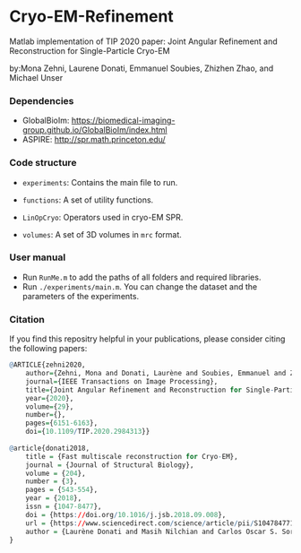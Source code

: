 # Cryo-EM-Refinement
Matlab implementation of TIP 2020 paper: Joint Angular Refinement and Reconstruction for Single-Particle Cryo-EM

by:Mona Zehni, Laurene Donati, Emmanuel Soubies, Zhizhen Zhao, and Michael Unser

### Dependencies
- GlobalBioIm: 
https://biomedical-imaging-group.github.io/GlobalBioIm/index.html
- ASPIRE: http://spr.math.princeton.edu/

### Code structure
- `experiments`: Contains the main file to run.

- `functions`: A set of utility functions.

- `LinOpCryo`: Operators used in cryo-EM SPR.

- `volumes`: A set of 3D volumes in `mrc` format.

### User manual
- Run `RunMe.m` to add the paths of all folders and required libraries.
- Run `./experiments/main.m`. You can change the dataset and the parameters of the experiments.

### Citation
If you find this repositry helpful in your publications, please consider citing the following papers:
```r
@ARTICLE{zehni2020,
    author={Zehni, Mona and Donati, Laurène and Soubies, Emmanuel and Zhao, Zhizhen and Unser, Michael},
    journal={IEEE Transactions on Image Processing}, 
    title={Joint Angular Refinement and Reconstruction for Single-Particle Cryo-EM}, 
    year={2020},
    volume={29},
    number={},
    pages={6151-6163},
    doi={10.1109/TIP.2020.2984313}}
  
@article{donati2018,
    title = {Fast multiscale reconstruction for Cryo-EM},
    journal = {Journal of Structural Biology},
    volume = {204},
    number = {3},
    pages = {543-554},
    year = {2018},
    issn = {1047-8477},
    doi = {https://doi.org/10.1016/j.jsb.2018.09.008},
    url = {https://www.sciencedirect.com/science/article/pii/S1047847718302697},
    author = {Laurène Donati and Masih Nilchian and Carlos Oscar S. Sorzano and Michael Unser},
}
```
